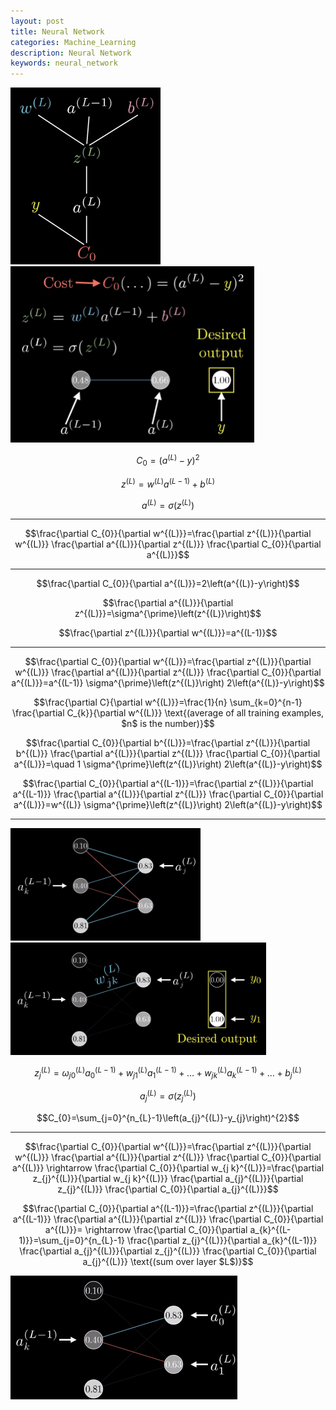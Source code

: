 ```yaml
---
layout: post
title: Neural Network
categories: Machine_Learning
description: Neural Network
keywords: neural_network
---
```


<div align="left">
<img src = "/images/posts/ml/neural-network1.jpg" width = "240" />
<img src = "/images/posts/ml/neural-network2.jpg" width = "390" />
</div>

$$C_{0}=\left(a^{(L)}-y\right)^{2}$$

$$z^{(L)}=w^{(L)} a^{(L-1)}+b^{(L)}$$

$$a^{(L)}=\sigma\left(z^{(L)}\right)$$

---

$$\frac{\partial C_{0}}{\partial w^{(L)}}=\frac{\partial z^{(L)}}{\partial w^{(L)}} \frac{\partial a^{(L)}}{\partial z^{(L)}} \frac{\partial C_{0}}{\partial a^{(L)}}$$

---

$$\frac{\partial C_{0}}{\partial a^{(L)}}=2\left(a^{(L)}-y\right)$$

$$\frac{\partial a^{(L)}}{\partial z^{(L)}}=\sigma^{\prime}\left(z^{(L)}\right)$$

$$\frac{\partial z^{(L)}}{\partial w^{(L)}}=a^{(L-1)}$$

---

$$\frac{\partial C_{0}}{\partial w^{(L)}}=\frac{\partial z^{(L)}}{\partial w^{(L)}} \frac{\partial a^{(L)}}{\partial z^{(L)}} \frac{\partial C_{0}}{\partial a^{(L)}}=a^{(L-1)} \sigma^{\prime}\left(z^{(L)}\right) 2\left(a^{(L)}-y\right)$$

$$\frac{\partial C}{\partial w^{(L)}}=\frac{1}{n} \sum_{k=0}^{n-1} \frac{\partial C_{k}}{\partial w^{(L)}} \text{(average of all training examples, $n$ is the number)}$$  

$$\frac{\partial C_{0}}{\partial b^{(L)}}=\frac{\partial z^{(L)}}{\partial b^{(L)}} \frac{\partial a^{(L)}}{\partial z^{(L)}} \frac{\partial C_{0}}{\partial a^{(L)}}=\quad 1 \sigma^{\prime}\left(z^{(L)}\right) 2\left(a^{(L)}-y\right)$$

$$\frac{\partial C_{0}}{\partial a^{(L-1)}}=\frac{\partial z^{(L)}}{\partial a^{(L-1)}} \frac{\partial a^{(L)}}{\partial z^{(L)}} \frac{\partial C_{0}}{\partial a^{(L)}}=w^{(L)} \sigma^{\prime}\left(z^{(L)}\right) 2\left(a^{(L)}-y\right)$$

---
<div align="left">
<img src = "/images/posts/ml/neural-network3.jpg" width = "304" />
<img src = "/images/posts/ml/neural-network4.jpg" width = "409" />
</div>

$$z_{j}^{(L)}=\omega_{j 0}^{(L)} a_{0}^{(L-1)}+w_{j 1}^{(L)} a_{1}^{(L-1)}+\dots+w_{j k}^{(L)} a_{k}^{(L-1)}+\dots+b_{j}^{(L)}$$

$$a_{j}^{(L)}=\sigma\left(z_{j}^{(L)}\right)$$

$$C_{0}=\sum_{j=0}^{n_{L}-1}\left(a_{j}^{(L)}-y_{j}\right)^{2}$$

---

$$\frac{\partial C_{0}}{\partial w^{(L)}}=\frac{\partial z^{(L)}}{\partial w^{(L)}} \frac{\partial a^{(L)}}{\partial z^{(L)}} \frac{\partial C_{0}}{\partial a^{(L)}} \rightarrow \frac{\partial C_{0}}{\partial w_{j k}^{(L)}}=\frac{\partial z_{j}^{(L)}}{\partial w_{j k}^{(L)}} \frac{\partial a_{j}^{(L)}}{\partial z_{j}^{(L)}} \frac{\partial C_{0}}{\partial a_{j}^{(L)}}$$

$$\frac{\partial C_{0}}{\partial a^{(L-1)}}=\frac{\partial z^{(L)}}{\partial a^{(L-1)}} \frac{\partial a^{(L)}}{\partial z^{(L)}} \frac{\partial C_{0}}{\partial a^{(L)}}= \rightarrow \frac{\partial C_{0}}{\partial a_{k}^{(L-1)}}=\sum_{j=0}^{n_{L}-1} \frac{\partial z_{j}^{(L)}}{\partial a_{k}^{(L-1)}} \frac{\partial a_{j}^{(L)}}{\partial z_{j}^{(L)}} \frac{\partial C_{0}}{\partial a_{j}^{(L)}} \text{(sum over layer $L$)}$$ 

<div align="left">
<img src = "/images/posts/ml/neural-network5.jpg" width = "363" />
</div>

